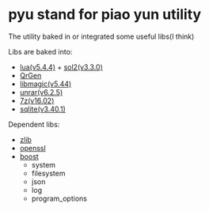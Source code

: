 # pyu stand for piao yun utility

The utility baked in or integrated some useful libs(I think)

Libs are baked into:

- [lua(v5.4.4)](http://www.lua.org/) + [sol2(v3.3.0)](https://github.com/ThePhD/sol2)
- [QrGen](https://github.com/RaymiiOrg/cpp-qr-to-png)
- [libmagic(v5.44)](https://github.com/file/file/archive/refs/tags/FILE5_44.tar.gz)
- [unrar(v6.2.5)](https://www.rarlab.com/rar/unrarsrc-6.2.5.tar.gz)
- [7z(v16.02)](https://sourceforge.net/projects/p7zip/files/)
- [sqlite(v3.40.1)](https://www.sqlite.org/index.html)
<!-- - [mailio](https://github.com/karastojko/mailio) -->

Dependent libs:  

- [zlib](https://github.com/madler/zlib)
- [openssl](https://github.com/openssl/openssl)
- [boost](https://github.com/boostorg/boost)
    - system
    - filesystem
    - json
    - log
    - program_options

